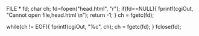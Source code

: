 FILE * fd;
  char ch;
 fd=fopen("head.html", "r");
 if(fd==NULL){
     fprintf(cgiOut, "Cannot open file,head.html \n");
     return -1;
   }
   ch = fgetc(fd);

   while(ch != EOF){
     fprintf(cgiOut, "%c", ch);
     ch = fgetc(fd);
   }
 fclose(fd);
   
